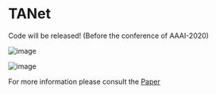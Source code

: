 # TANet

Code will be released! (Before the conference of AAAI-2020)


![image](imgs/TA_Module.png)


![image](imgs/Coarse-To-Fine.png)


For more information please consult the [Paper](https://arxiv.org/pdf/1912.05163.pdf)

